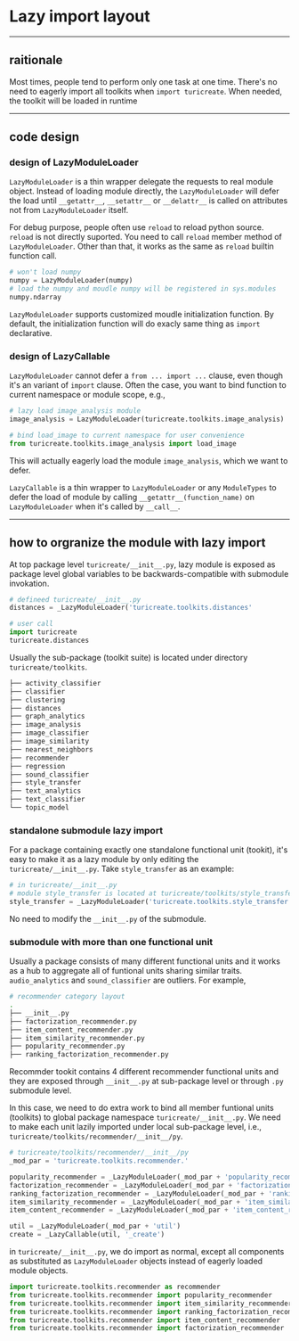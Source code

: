 # Lazy import layout

---

## raitionale

Most times, people tend to perform only one task at one time. There's no need to eagerly import all toolkits when `import turicreate`. When needed, the toolkit will be loaded in runtime

---

## code design

### design of LazyModuleLoader

`LazyModuleLoader` is a thin wrapper delegate the requests to real module object. Instead of loading module directly, the `LazyModuleLoader` will defer the load until `__getattr__`, `__setattr__` or `__delattr__` is called on attributes not from `LazyModuleLoader` itself.

For debug purpose, people often use `reload` to reload python source. `reload` is not directly suported. You need to call `reload` member method of `LazyModuleLoader`. Other than that, it works as the same as `reload` builtin function call.

```python
# won't load numpy
numpy = LazyModuleLoader(numpy)
# load the numpy and moudle numpy will be registered in sys.modules
numpy.ndarray
```

`LazyModuleLoader` supports customized moudle initialization function. By default, the initialization function will do exacly same thing as `import` declarative.

### design of LazyCallable

`LazyModuleLoader` cannot defer a `from ... import ...` clause, even though it's an variant of `import` clause. Often the case, you want to bind function to current namespace or module scope, e.g.,

```python
# lazy load image_analysis module
image_analysis = LazyModuleLoader(turicreate.toolkits.image_analysis)

# bind load_image to current namespace for user convenience
from turicreate.toolkits.image_analysis import load_image
```

This will actually eagerly load the module `image_analysis`, which we want to defer.

`LazyCallable` is a thin wrapper to `LazyModuleLoader` or any `ModuleTypes` to defer the load of module by calling `__getattr__(function_name)` on `LazyModuleLoader` when it's called by `__call__`.

---

## how to orgranize the module with lazy import

At top package level `turicreate/__init__.py`, lazy module is exposed as package level global variables to be backwards-compatible with submodule invokation.

```python
# defineed turicreate/__init__.py
distances = _LazyModuleLoader('turicreate.toolkits.distances'

# user call
import turicreate
turicreate.distances
```

Usually the sub-package (toolkit suite) is located under directory `turicreate/toolkits`.

```bash
├── activity_classifier
├── classifier
├── clustering
├── distances
├── graph_analytics
├── image_analysis
├── image_classifier
├── image_similarity
├── nearest_neighbors
├── recommender
├── regression
├── sound_classifier
├── style_transfer
├── text_analytics
├── text_classifier
└── topic_model
```

### standalone submodule lazy import

For a package containing exactly one standalone functional unit (tookit), it's easy to make it as a lazy module by only editing the `turicreate/__init__.py`. Take `style_transfer` as an example:

```python
# in turicreate/__init__.py
# module style_transfer is located at turicreate/toolkits/style_transfer
style_transfer = _LazyModuleLoader('turicreate.toolkits.style_transfer'
```

No need to modify the `__init__.py` of the submodule.

### submodule with more than one functional unit

Usually a package consists of many different functional units and it works as a hub to aggregate all of funtional units sharing similar traits. `audio_analytics` and `sound_classifier` are outliers. For example,

```bash
# recommender category layout
.
├── __init__.py
├── factorization_recommender.py
├── item_content_recommender.py
├── item_similarity_recommender.py
├── popularity_recommender.py
├── ranking_factorization_recommender.py
```

Recommder tookit contains 4 different recommender functional units and they are exposed through `__init__.py` at sub-package level or through `.py` submodule level.

In this case, we need to do extra work to bind all member funtional units (toolkits) to global package namespace `turicreate/__init__.py`. We need to make each unit lazily imported under local sub-package level, i.e., `turicreate/toolkits/recommender/__init__/py`.

```python
# turicreate/toolkits/recommender/__init__/py
_mod_par = 'turicreate.toolkits.recommender.'

popularity_recommender = _LazyModuleLoader(_mod_par + 'popularity_recommender')
factorization_recommender = _LazyModuleLoader(_mod_par + 'factorization_recommender')
ranking_factorization_recommender = _LazyModuleLoader(_mod_par + 'ranking_factorization_recommender')
item_similarity_recommender = _LazyModuleLoader(_mod_par + 'item_similarity_recommender')
item_content_recommender = _LazyModuleLoader(_mod_par + 'item_content_recommender')

util = _LazyModuleLoader(_mod_par + 'util')
create = _LazyCallable(util, '_create')
```

in `turicreate/__init__.py`, we do import as normal, except all components as substituted as `LazyModuleLoader` objects instead of eagerly loaded module objects.

```python
import turicreate.toolkits.recommender as recommender
from turicreate.toolkits.recommender import popularity_recommender
from turicreate.toolkits.recommender import item_similarity_recommender
from turicreate.toolkits.recommender import ranking_factorization_recommender
from turicreate.toolkits.recommender import item_content_recommender
from turicreate.toolkits.recommender import factorization_recommender
```

